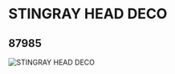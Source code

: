 # STINGRAY HEAD DECO
## 87985
![STINGRAY HEAD DECO](https://lc-www-live-s.legocdn.com/media/bricks/5/2/4563655.jpg)